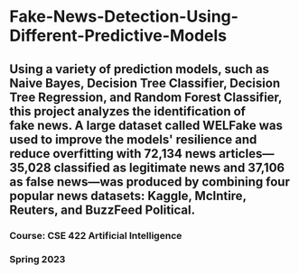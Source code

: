 # Fake-News-Detection-Using-Different-Predictive-Models

## Using a variety of prediction models, such as Naive Bayes, Decision Tree Classifier, Decision Tree Regression, and Random Forest Classifier, this project analyzes the identification of fake news. A large dataset called WELFake was used to improve the models' resilience and reduce overfitting with 72,134 news articles—35,028 classified as legitimate news and 37,106 as false news—was produced by combining four popular news datasets: Kaggle, McIntire, Reuters, and BuzzFeed Political. 

### Course:  CSE 422 Artificial Intelligence 
### Spring 2023
